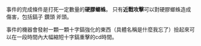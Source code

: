 事件的完成條件是打死一定數量的**硬膠螂蛛**。
只有**近戰攻擊**可以對硬膠螂蛛造成傷害，包括鎬子 鑽頭 斧頭。

事件的機器會發射一顆一顆十字鎬強化的東西（具體名稱是什麼我忘了）撿起來可以在一段時間內大幅縮短十字鎬重擊的cd時間。